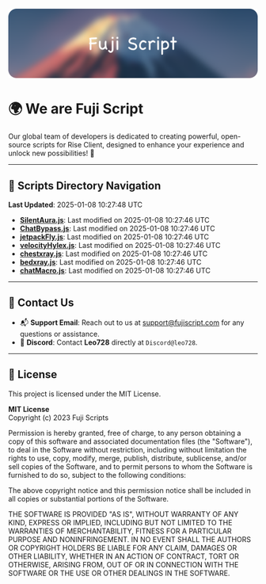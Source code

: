 ![Banner](.github/b.webp)

# 🌍 **We are Fuji Script**

Our global team of developers is dedicated to creating powerful, open-source scripts for Rise Client, designed to enhance your experience and unlock new possibilities! 🌟

---
<!-- SCRIPTS_NAVIGATION_START -->
## 📂 **Scripts Directory Navigation**

**Last Updated**: 2025-01-08 10:27:48 UTC

- **[SilentAura.js](scripts/SilentAura.js)**: Last modified on 2025-01-08 10:27:46 UTC
- **[ChatBypass.js](scripts/ChatBypass.js)**: Last modified on 2025-01-08 10:27:46 UTC
- **[jetpackFly.js](scripts/jetpackFly.js)**: Last modified on 2025-01-08 10:27:46 UTC
- **[velocityHylex.js](scripts/velocityHylex.js)**: Last modified on 2025-01-08 10:27:46 UTC
- **[chestxray.js](scripts/chestxray.js)**: Last modified on 2025-01-08 10:27:46 UTC
- **[bedxray.js](scripts/bedxray.js)**: Last modified on 2025-01-08 10:27:46 UTC
- **[chatMacro.js](scripts/chatMacro.js)**: Last modified on 2025-01-08 10:27:46 UTC

<!-- SCRIPTS_NAVIGATION_END -->

---

## 💬 **Contact Us**  
- 📬 **Support Email**: Reach out to us at [support@fujiscript.com](mailto:support@fujiscript.com) for any questions or assistance.  
- 💬 **Discord**: Contact **Leo728** directly at `Discord@leo728`.

---

## 📜 **License**

This project is licensed under the MIT License.  

**MIT License**  
Copyright (c) 2023 Fuji Scripts  

Permission is hereby granted, free of charge, to any person obtaining a copy of this software and associated documentation files (the "Software"), to deal in the Software without restriction, including without limitation the rights to use, copy, modify, merge, publish, distribute, sublicense, and/or sell copies of the Software, and to permit persons to whom the Software is furnished to do so, subject to the following conditions:  

The above copyright notice and this permission notice shall be included in all copies or substantial portions of the Software.  

THE SOFTWARE IS PROVIDED "AS IS", WITHOUT WARRANTY OF ANY KIND, EXPRESS OR IMPLIED, INCLUDING BUT NOT LIMITED TO THE WARRANTIES OF MERCHANTABILITY, FITNESS FOR A PARTICULAR PURPOSE AND NONINFRINGEMENT. IN NO EVENT SHALL THE AUTHORS OR COPYRIGHT HOLDERS BE LIABLE FOR ANY CLAIM, DAMAGES OR OTHER LIABILITY, WHETHER IN AN ACTION OF CONTRACT, TORT OR OTHERWISE, ARISING FROM, OUT OF OR IN CONNECTION WITH THE SOFTWARE OR THE USE OR OTHER DEALINGS IN THE SOFTWARE.  
